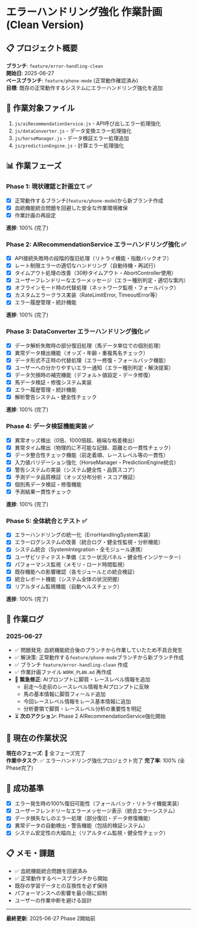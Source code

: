# エラーハンドリング強化 作業計画 (Clean Version)

## 📋 プロジェクト概要
**ブランチ**: `feature/error-handling-clean`  
**開始日**: 2025-06-27  
**ベースブランチ**: `feature/phone-mode` (正常動作確認済み)  
**目標**: 既存の正常動作するシステムにエラーハンドリング強化を追加

## 🎯 作業対象ファイル
1. `js/aiRecommendationService.js` - API呼び出しエラー処理強化
2. `js/dataConverter.js` - データ変換エラー処理強化  
3. `js/horseManager.js` - データ検証エラー処理追加
4. `js/predictionEngine.js` - 計算エラー処理強化

## 📊 作業フェーズ

### Phase 1: 現状確認と計画立て ✅
- [x] 正常動作するブランチ(`feature/phone-mode`)から新ブランチ作成
- [x] 血統機能統合問題を回避した安全な作業環境確保
- [x] 作業計画の再設定

**進捗**: 100% (完了)

### Phase 2: AIRecommendationService エラーハンドリング強化 ✅
- [x] API接続失敗時の段階的復旧処理（リトライ機能・指数バックオフ）
- [x] レート制限エラーの適切なハンドリング（自動待機・再試行）
- [x] タイムアウト処理の改善（30秒タイムアウト・AbortController使用）
- [x] ユーザーフレンドリーなエラーメッセージ（エラー種別判定・適切な案内）
- [x] オフラインモード時の代替処理（ネットワーク監視・フォールバック）
- [x] カスタムエラークラス実装（RateLimitError, TimeoutError等）
- [x] エラー履歴管理・統計機能

**進捗**: 100% (完了)

### Phase 3: DataConverter エラーハンドリング強化 ✅
- [x] データ解析失敗時の部分復旧処理（馬データ単位での個別処理）
- [x] 異常データ検出機能（オッズ・年齢・重複馬名チェック）
- [x] データ形式不正時の代替処理（エラー修復・フォールバック機能）
- [x] ユーザーへの分かりやすいエラー通知（エラー種別判定・解決提案）
- [x] データ欠損時の補完機能（デフォルト値設定・データ修復）
- [x] 馬データ検証・修復システム実装
- [x] エラー履歴管理・統計機能
- [x] 解析警告システム・健全性チェック

**進捗**: 100% (完了)

### Phase 4: データ検証機能実装 ✅
- [x] 異常オッズ検出（0倍、1000倍超、極端な格差検出）
- [x] 異常タイム検出（物理的に不可能な記録、距離との一貫性チェック）
- [x] データ整合性チェック機能（前走着順、レースレベル等の一貫性）
- [x] 入力値バリデーション強化（HorseManager・PredictionEngine統合）
- [x] 警告システムの実装（システム健全性・品質スコア）
- [x] 予測データ品質検証（オッズ分布分析・スコア検証）
- [x] 個別馬データ検証・修復機能
- [x] 予測結果一貫性チェック

**進捗**: 100% (完了)

### Phase 5: 全体統合とテスト ✅
- [x] エラーハンドリングの統一化（ErrorHandlingSystem実装）
- [x] エラーログシステムの改善（統合ログ・健全性監視・分析機能）
- [x] システム統合（SystemIntegration・全モジュール連携）
- [x] ユーザビリティテスト準備（エラー状況パネル・健全性インジケーター）
- [x] パフォーマンス監視（メモリ・ロード時間監視）
- [x] 既存機能への影響確認（各モジュールとの統合検証）
- [x] 統合レポート機能（システム全体の状況把握）
- [x] リアルタイム監視機能（自動ヘルスチェック）

**進捗**: 100% (完了)

## 📝 作業ログ

### 2025-06-27
- ✅ 問題発見: 血統機能統合後のブランチから作業していたため不具合発生
- ✅ 解決策: 正常動作する`feature/phone-mode`ブランチから新ブランチ作成  
- ✅ ブランチ `feature/error-handling-clean` 作成
- ✅ 作業計画ファイル `WORK_PLAN.md` 再作成
- 🔧 **緊急修正**: AIプロンプトに脚質・レースレベル情報を追加
  - 前走〜5走前のレースレベル情報をAIプロンプトに反映
  - 馬の基本情報に脚質フィールド追加
  - 今回レースレベル情報をレース基本情報に追加
  - 分析要領で脚質・レースレベル分析の重要性を明記
- ⏳ **次のアクション**: Phase 2 AIRecommendationService強化開始

## 🚧 現在の作業状況
**現在のフェーズ**: 🎉 全フェーズ完了  
**作業中タスク**: ✅ エラーハンドリング強化プロジェクト完了
**完了率**: 100% (全Phase完了)

## 🎯 成功基準
- [x] エラー発生時の100%復旧可能性（フォールバック・リトライ機能実装）
- [x] ユーザーフレンドリーなエラーメッセージ表示（統合エラーシステム）
- [x] データ損失なしのエラー処理（部分復旧・データ修復機能）
- [x] 異常データの自動検出・警告機能（包括的検証システム）
- [x] システム安定性の大幅向上（リアルタイム監視・健全性チェック）

## 📋 メモ・課題
- ✅ 血統機能統合問題を回避済み
- ✅ 正常動作するベースブランチから開始
- 既存の学習データとの互換性を必ず保持
- パフォーマンスへの影響を最小限に抑制
- ユーザーの作業中断を避ける設計

---
**最終更新**: 2025-06-27 Phase 2開始前